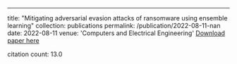 ---
title: "Mitigating adversarial evasion attacks of ransomware using ensemble learning"
collection: publications
permalink: /publication/2022-08-11-nan
date: 2022-08-11
venue: 'Computers and Electrical Engineering'
[Download paper here](https://scholar.google.com/citations?view_op=view_citation&hl=en&user=CCckbEUAAAAJ&citation_for_view=CCckbEUAAAAJ:86PQX7AUzd4C)

citation count: 13.0